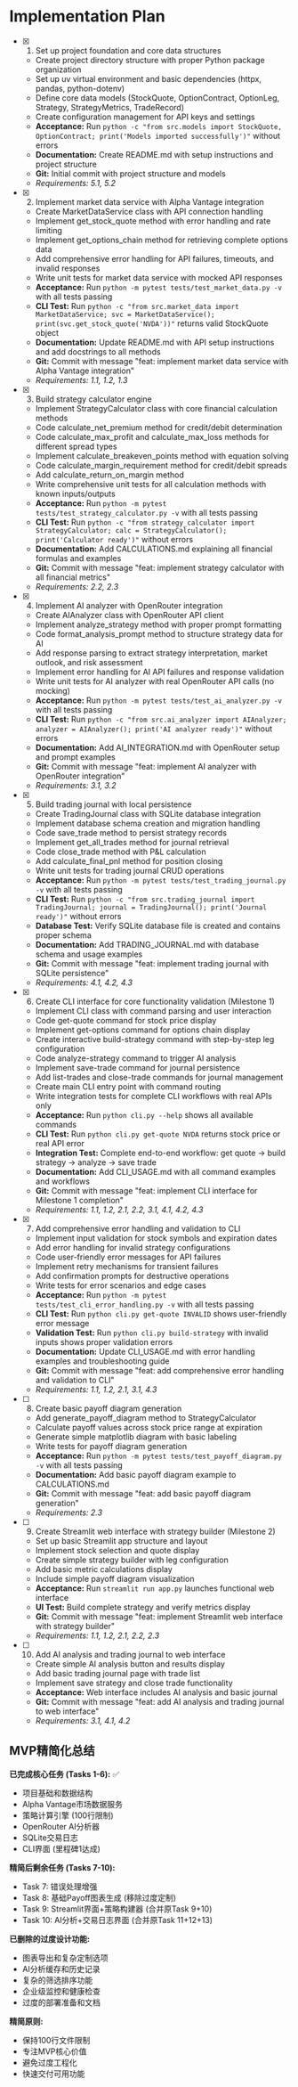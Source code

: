 # Implementation Plan

- [x] 1. Set up project foundation and core data structures
  - Create project directory structure with proper Python package organization
  - Set up uv virtual environment and basic dependencies (httpx, pandas, python-dotenv)
  - Define core data models (StockQuote, OptionContract, OptionLeg, Strategy, StrategyMetrics, TradeRecord)
  - Create configuration management for API keys and settings
  - **Acceptance:** Run `python -c "from src.models import StockQuote, OptionContract; print('Models imported successfully')"` without errors
  - **Documentation:** Create README.md with setup instructions and project structure
  - **Git:** Initial commit with project structure and models
  - _Requirements: 5.1, 5.2_

- [x] 2. Implement market data service with Alpha Vantage integration
  - Create MarketDataService class with API connection handling
  - Implement get_stock_quote method with error handling and rate limiting
  - Implement get_options_chain method for retrieving complete options data
  - Add comprehensive error handling for API failures, timeouts, and invalid responses
  - Write unit tests for market data service with mocked API responses
  - **Acceptance:** Run `python -m pytest tests/test_market_data.py -v` with all tests passing
  - **CLI Test:** Run `python -c "from src.market_data import MarketDataService; svc = MarketDataService(); print(svc.get_stock_quote('NVDA'))"` returns valid StockQuote object
  - **Documentation:** Update README.md with API setup instructions and add docstrings to all methods
  - **Git:** Commit with message "feat: implement market data service with Alpha Vantage integration"
  - _Requirements: 1.1, 1.2, 1.3_

- [x] 3. Build strategy calculator engine
  - Implement StrategyCalculator class with core financial calculation methods
  - Code calculate_net_premium method for credit/debit determination
  - Code calculate_max_profit and calculate_max_loss methods for different spread types
  - Implement calculate_breakeven_points method with equation solving
  - Code calculate_margin_requirement method for credit/debit spreads
  - Add calculate_return_on_margin method
  - Write comprehensive unit tests for all calculation methods with known inputs/outputs
  - **Acceptance:** Run `python -m pytest tests/test_strategy_calculator.py -v` with all tests passing
  - **CLI Test:** Run `python -c "from strategy_calculator import StrategyCalculator; calc = StrategyCalculator(); print('Calculator ready')"` without errors
  - **Documentation:** Add CALCULATIONS.md explaining all financial formulas and examples
  - **Git:** Commit with message "feat: implement strategy calculator with all financial metrics"
  - _Requirements: 2.2, 2.3_

- [x] 4. Implement AI analyzer with OpenRouter integration
  - Create AIAnalyzer class with OpenRouter API client
  - Implement analyze_strategy method with proper prompt formatting
  - Code format_analysis_prompt method to structure strategy data for AI
  - Add response parsing to extract strategy interpretation, market outlook, and risk assessment
  - Implement error handling for AI API failures and response validation
  - Write unit tests for AI analyzer with real OpenRouter API calls (no mocking)
  - **Acceptance:** Run `python -m pytest tests/test_ai_analyzer.py -v` with all tests passing
  - **CLI Test:** Run `python -c "from src.ai_analyzer import AIAnalyzer; analyzer = AIAnalyzer(); print('AI analyzer ready')"` without errors
  - **Documentation:** Add AI_INTEGRATION.md with OpenRouter setup and prompt examples
  - **Git:** Commit with message "feat: implement AI analyzer with OpenRouter integration"
  - _Requirements: 3.1, 3.2_

- [x] 5. Build trading journal with local persistence
  - Create TradingJournal class with SQLite database integration
  - Implement database schema creation and migration handling
  - Code save_trade method to persist strategy records
  - Implement get_all_trades method for journal retrieval
  - Code close_trade method with P&L calculation
  - Add calculate_final_pnl method for position closing
  - Write unit tests for trading journal CRUD operations
  - **Acceptance:** Run `python -m pytest tests/test_trading_journal.py -v` with all tests passing
  - **CLI Test:** Run `python -c "from src.trading_journal import TradingJournal; journal = TradingJournal(); print('Journal ready')"` without errors
  - **Database Test:** Verify SQLite database file is created and contains proper schema
  - **Documentation:** Add TRADING_JOURNAL.md with database schema and usage examples
  - **Git:** Commit with message "feat: implement trading journal with SQLite persistence"
  - _Requirements: 4.1, 4.2, 4.3_

- [x] 6. Create CLI interface for core functionality validation (Milestone 1)
  - Implement CLI class with command parsing and user interaction
  - Code get-quote command for stock price display
  - Implement get-options command for options chain display
  - Create interactive build-strategy command with step-by-step leg configuration
  - Code analyze-strategy command to trigger AI analysis
  - Implement save-trade command for journal persistence
  - Add list-trades and close-trade commands for journal management
  - Create main CLI entry point with command routing
  - Write integration tests for complete CLI workflows with real APIs only
  - **Acceptance:** Run `python cli.py --help` shows all available commands
  - **CLI Test:** Run `python cli.py get-quote NVDA` returns stock price or real API error
  - **Integration Test:** Complete end-to-end workflow: get quote → build strategy → analyze → save trade
  - **Documentation:** Add CLI_USAGE.md with all command examples and workflows
  - **Git:** Commit with message "feat: implement CLI interface for Milestone 1 completion"
  - _Requirements: 1.1, 1.2, 2.1, 2.2, 3.1, 4.1, 4.2, 4.3_

- [x] 7. Add comprehensive error handling and validation to CLI
  - Implement input validation for stock symbols and expiration dates
  - Add error handling for invalid strategy configurations
  - Code user-friendly error messages for API failures
  - Implement retry mechanisms for transient failures
  - Add confirmation prompts for destructive operations
  - Write tests for error scenarios and edge cases
  - **Acceptance:** Run `python -m pytest tests/test_cli_error_handling.py -v` with all tests passing
  - **CLI Test:** Run `python cli.py get-quote INVALID` shows user-friendly error message
  - **Validation Test:** Run `python cli.py build-strategy` with invalid inputs shows proper validation errors
  - **Documentation:** Update CLI_USAGE.md with error handling examples and troubleshooting guide
  - **Git:** Commit with message "feat: add comprehensive error handling and validation to CLI"
  - _Requirements: 1.1, 1.2, 2.1, 3.1, 4.3_

- [ ] 8. Create basic payoff diagram generation
  - Add generate_payoff_diagram method to StrategyCalculator
  - Calculate payoff values across stock price range at expiration
  - Generate simple matplotlib diagram with basic labeling
  - Write tests for payoff diagram generation
  - **Acceptance:** Run `python -m pytest tests/test_payoff_diagram.py -v` with all tests passing
  - **Documentation:** Add basic payoff diagram example to CALCULATIONS.md
  - **Git:** Commit with message "feat: add basic payoff diagram generation"
  - _Requirements: 2.3_

- [ ] 9. Create Streamlit web interface with strategy builder (Milestone 2)
  - Set up basic Streamlit app structure and layout
  - Implement stock selection and quote display
  - Create simple strategy builder with leg configuration
  - Add basic metric calculations display
  - Include simple payoff diagram visualization
  - **Acceptance:** Run `streamlit run app.py` launches functional web interface
  - **UI Test:** Build complete strategy and verify metrics display
  - **Git:** Commit with message "feat: implement Streamlit web interface with strategy builder"
  - _Requirements: 1.1, 1.2, 2.1, 2.2, 2.3_

- [ ] 10. Add AI analysis and trading journal to web interface
  - Create simple AI analysis button and results display
  - Add basic trading journal page with trade list
  - Implement save strategy and close trade functionality
  - **Acceptance:** Web interface includes AI analysis and basic journal
  - **Git:** Commit with message "feat: add AI analysis and trading journal to web interface"
  - _Requirements: 3.1, 4.1, 4.2_

## MVP精简化总结

**已完成核心任务 (Tasks 1-6):** ✅
- 项目基础和数据结构
- Alpha Vantage市场数据服务  
- 策略计算引擎 (100行限制)
- OpenRouter AI分析器
- SQLite交易日志
- CLI界面 (里程碑1达成)

**精简后剩余任务 (Tasks 7-10):**
- Task 7: 错误处理增强
- Task 8: 基础Payoff图表生成 (移除过度定制)
- Task 9: Streamlit界面+策略构建器 (合并原Task 9+10)
- Task 10: AI分析+交易日志界面 (合并原Task 11+12+13)

**已删除的过度设计功能:**
- 图表导出和复杂定制选项
- AI分析缓存和历史记录
- 复杂的筛选排序功能
- 企业级监控和健康检查
- 过度的部署准备和文档

**精简原则:**
- 保持100行文件限制
- 专注MVP核心价值
- 避免过度工程化
- 快速交付可用功能

